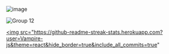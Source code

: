 ![image](https://github.com/Vampire-js/Vampire-js/assets/103945371/25176608-e0e6-452c-aaef-9253a43dc1e2)

 ![Group 12](https://github.com/Vampire-js/Vampire-js/assets/103945371/24613e06-c0d1-4700-9de2-5e5e4888fb78)

<a href="https://git.io/streak-stats"><img
      src="https://github-readme-streak-stats.herokuapp.com?user=Vampire-js&theme=react&hide_border=true&include_all_commits=true"
